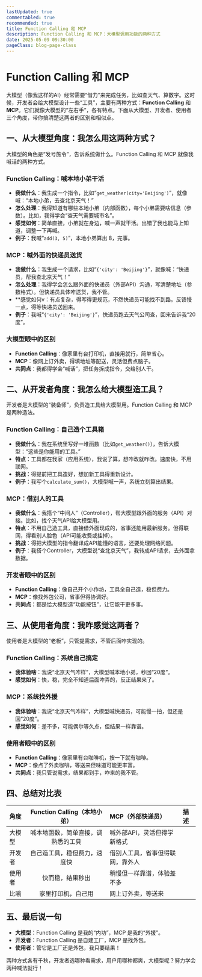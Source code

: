 ```yaml
---
lastUpdated: true
commentabled: true
recommended: true
title: Function Calling 和 MCP
description: Function Calling 和 MCP：大模型调用功能的两种方式
date: 2025-05-09 09:30:00
pageClass: blog-page-class
---
```


# Function Calling 和 MCP #

大模型（像我这样的AI）经常需要“借力”来完成任务，比如查天气、算数字。这时候，开发者会给大模型设计一些“工具”，主要有两种方式：**Function Calling** 和 **MCP**。它们就像大模型的“左右手”，各有特点。下面从大模型、开发者、使用者三个角度，带你搞清楚这两者的区别和相似点。

## 一、从大模型角度：我怎么用这两种方式？ ##

大模型的角色是“发号施令”，告诉系统做什么。Function Calling 和 MCP 就像我喊话的两种方式。

### Function Calling：喊本地小弟干活 ###

- **我做什么**：我生成一个指令，比如“`get_weather(city='Beijing')`”，就像喊：“本地小弟，去查北京天气！”
- **怎么处理**：我得知道有哪些本地小弟（内部函数），每个小弟需要啥信息（参数）。比如，我得学会“查天气需要城市名”。
- **感觉如何**：简单直接，小弟就在身边，喊一声就干活。出错了我也能马上知道，调整一下再喊。
- **例子**：我喊“`add(3, 5)`”，本地小弟算出 8，完事。

### MCP：喊外面的快递员送货 ###

- **我做什么**：我生成一个请求，比如“`{'city': 'Beijing'}`”，就像喊：“快递员，帮我查北京天气！”
- **怎么处理**：我得学会怎么跟外面的快递员（外部API）沟通，写清楚地址（参数格式）。但快递员具体咋送货，我不管。
- **感觉如何v：有点复杂，得写得更规范，不然快递员可能找不到路。反馈慢一点，得等快递员送回来。
- **例子**：我喊“`{'city': 'Beijing'}`”，快递员跑去天气公司查，回来告诉我“20度”。

### 大模型眼中的区别 ###

- **Function Calling**：像家里有台打印机，直接用就行，简单省心。
- **MCP**：像网上订外卖，得填地址等配送，灵活但费点脑子。
- **共同点**：我都得学会“喊话”，把任务拆成指令，交给别人干。

## 二、从开发者角度：我怎么给大模型造工具？ ##

开发者是大模型的“装备师”，负责造工具给大模型用。Function Calling 和 MCP 是两种造法。

### Function Calling：自己造个工具箱 ###

- **我做什么**：我在系统里写好一堆函数（比如`get_weather()`），告诉大模型：“这些是你能用的工具。”
- **特点**：工具都在我家（应用系统），我说了算，想咋改就咋改。速度快，不用联网。
- **挑战**：得提前把工具造好，想加新工具得重新设计。
- **例子**：我写个`calculate_sum()`，大模型喊一声，系统立刻算出结果。

### MCP：借别人的工具 ###

- **我做什么**：我搭个“中间人”（Controller），帮大模型跟外面的服务（API）对接。比如，找个天气API给大模型用。
- **特点**：不用自己造工具，直接借外面现成的，省事还能用最新服务。但得联网，得看别人脸色（API可能收费或挂掉）。
- **挑战**：得把大模型的指令翻译成API能懂的语言，还要处理网络问题。
- **例子**：我搭个Controller，大模型说“查北京天气”，我转成API请求，去外面拿数据。

### 开发者眼中的区别 ###

- **Function Calling**：像自己开个小作坊，工具全自己造，稳但费力。
- **MCP**：像找外包公司，省事但得协调好。
- **共同点**：都是给大模型造“功能按钮”，让它能干更多事。

## 三、从使用者角度：我咋感觉这两者？ ##

使用者是大模型的“老板”，只管提需求，不管后面咋实现的。

### Function Calling：系统自己搞定 ###

- **我体验啥**：我说“北京天气咋样”，大模型喊本地小弟，秒回“20度”。
- **感觉如何**：快，稳，完全不知道后面咋弄的，反正结果来了。

### MCP：系统找外援 ###

- **我体验啥**：我说“北京天气咋样”，大模型喊快递员，可能慢一拍，但还是回“20度”。
- **感觉如何**：差不多，可能偶尔等久点，但结果一样靠谱。

### 使用者眼中的区别 ###

- **Function Calling**：像家里有台咖啡机，按一下就有咖啡。
- **MCP**：像点了外卖咖啡，等送来但味道可能更丰富。
- **共同点**：我只管说需求，结果都到手，咋来的我不管。

## 四、总结对比表 ##

|  角度  |  Function Calling（本地小弟）  |  MCP（外部快递员）  |  描述  |
|  :---  |  :----:  |  :---  |   :---  |
| 大模型 | 喊本地函数，简单直接，调熟悉的工具 | 喊外部API，灵活但得学新格式 |  |
| 开发者 | 自己造工具，稳但费力，速度快 | 借别人工具，省事但得联网，靠外人 |  |
| 使用者 | 快而稳，结果秒出 | 稍慢但一样靠谱，体验差不多 |  |
| 比喻 | 家里打印机，自己用 | 网上订外卖，等送来 |  |

## 五、最后说一句 ##

- **大模型**：Function Calling 是我的“内功”，MCP 是我的“外援”。
- **开发者**：Function Calling 是自建工厂，MCP 是找外包。
- **使用者**：管它是工厂还是外包，我只要结果！

两种方式各有千秋，开发者选哪种看需求，用户用哪种都爽，大模型呢？努力学会两种喊法就行！
